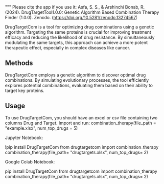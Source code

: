 """
Please cite the app if you use it:
Asfa, S. S., & Arshinchi Bonab, R. (2024). DrugTargetTool1.0.0: Genetic Algorithm Based Combination Therapy Finder (1.0.0). Zenodo. (https://doi.org/10.5281/zenodo.13274567)

DrugTargetCom is a tool for optimizing drug combinations using a genetic algorithm. Targeting the same proteins is crucial for improving treatment efficacy and reducing the likelihood of drug resistance. By simultaneously modulating the same targets, this approach can achieve a more potent therapeutic effect, especially in complex diseases like cancer.

## Methods

DrugTargetCom employs a genetic algorithm to discover optimal drug combinations. By simulating evolutionary processes, the tool efficiently explores potential combinations, evaluating them based on their ability to target key proteins.

## Usage

To use DrugTargetCom, you should have an excel or csv file containing two columns Drug and Target. Import and run:  combination_therapy(file_path = "example.xlsx", num_top_drugs = 5)

Jupyter Notebook:

!pip install DrugTargetCom
from drugtargetcom import combination_therapy
combination_therapy(file_path= "drugtargets.xlsx", num_top_drugs= 2)

Google Colab Notebook:

pip install DrugTargetCom
from drugtargetcom import combination_therapy
combination_therapy(file_path= "drugtargets.xlsx", num_top_drugs= 2)